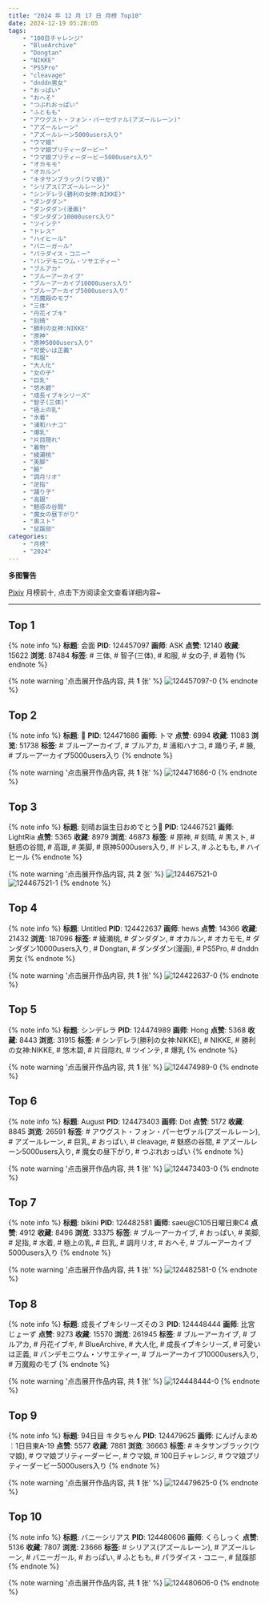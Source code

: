 ```yaml
---
title: "2024 年 12 月 17 日 月榜 Top10"
date: 2024-12-19 05:28:05
tags:
    - "100日チャレンジ"
    - "BlueArchive"
    - "Dongtan"
    - "NIKKE"
    - "PS5Pro"
    - "cleavage"
    - "dnddn男女"
    - "おっぱい"
    - "おへそ"
    - "つぶれおっぱい"
    - "ふともも"
    - "アウグスト・フォン・パーセヴァル(アズールレーン)"
    - "アズールレーン"
    - "アズールレーン5000users入り"
    - "ウマ娘"
    - "ウマ娘プリティーダービー"
    - "ウマ娘プリティーダービー5000users入り"
    - "オカモモ"
    - "オカルン"
    - "キタサンブラック(ウマ娘)"
    - "シリアス(アズールレーン)"
    - "シンデレラ(勝利の女神:NIKKE)"
    - "ダンダダン"
    - "ダンダダン(漫画)"
    - "ダンダダン10000users入り"
    - "ツインテ"
    - "ドレス"
    - "ハイヒール"
    - "バニーガール"
    - "パラダイス・コニー"
    - "パンデモニウム・ソサエティー"
    - "ブルアカ"
    - "ブルーアーカイブ"
    - "ブルーアーカイブ10000users入り"
    - "ブルーアーカイブ5000users入り"
    - "万魔殿のモブ"
    - "三体"
    - "丹花イブキ"
    - "刻晴"
    - "勝利の女神:NIKKE"
    - "原神"
    - "原神5000users入り"
    - "可愛いは正義"
    - "和服"
    - "大人化"
    - "女の子"
    - "巨乳"
    - "悠木碧"
    - "成長イブキシリーズ"
    - "智子(三体)"
    - "極上の乳"
    - "水着"
    - "浦和ハナコ"
    - "爆乳"
    - "片目隠れ"
    - "着物"
    - "綾瀬桃"
    - "美脚"
    - "腋"
    - "調月リオ"
    - "足指"
    - "踊り子"
    - "高跟"
    - "魅惑の谷間"
    - "魔女の昼下がり"
    - "黒スト"
    - "鼠蹊部"
categories:
    - "月榜"
    - "2024"
---
```


<i class="fa fa-triangle-exclamation"></i>**多图警告**<i class="fa fa-triangle-exclamation"></i>

[Pixiv](https://www.pixiv.net/) 月榜前十, 点击下方阅读全文查看详细内容~

<!-- more -->

---

## Top 1

{% note info %}
**标题**: 会面
**PID**: 124457097 **画师**: ASK
**点赞**: 12140 **收藏**: 15622 **浏览**: 87484
**标签**: # 三体, # 智子(三体), # 和服, # 女の子, # 着物
{% endnote %}

{% note warning '点击展开作品内容, 共 **1** 张' %}
![124457097-0](https://i.pixiv.re/img-original/img/2024/11/20/00/00/23/124457097_p0.jpg)
{% endnote %}

## Top 2

{% note info %}
**标题**: 🐍
**PID**: 124471686 **画师**: トマ
**点赞**: 6994 **收藏**: 11083 **浏览**: 51738
**标签**: # ブルーアーカイブ, # ブルアカ, # 浦和ハナコ, # 踊り子, # 腋, # ブルーアーカイブ5000users入り
{% endnote %}

{% note warning '点击展开作品内容, 共 **1** 张' %}
![124471686-0](https://i.pixiv.re/img-original/img/2024/11/20/16/24/06/124471686_p0.png)
{% endnote %}

## Top 3

{% note info %}
**标题**: 刻晴お誕生日おめでとう🎂
**PID**: 124467521 **画师**: LightRia
**点赞**: 5365 **收藏**: 8979 **浏览**: 46873
**标签**: # 原神, # 刻晴, # 黒スト, # 魅惑の谷間, # 高跟, # 美脚, # 原神5000users入り, # ドレス, # ふともも, # ハイヒール
{% endnote %}

{% note warning '点击展开作品内容, 共 **2** 张' %}
![124467521-0](https://i.pixiv.re/img-original/img/2024/11/20/11/43/38/124467521_p0.jpg)
![124467521-1](https://i.pixiv.re/img-original/img/2024/11/20/11/43/38/124467521_p1.jpg)
{% endnote %}

## Top 4

{% note info %}
**标题**: Untitled
**PID**: 124422637 **画师**: hews
**点赞**: 14366 **收藏**: 21432 **浏览**: 187096
**标签**: # 綾瀬桃, # ダンダダン, # オカルン, # オカモモ, # ダンダダン10000users入り, # Dongtan, # ダンダダン(漫画), # PS5Pro, # dnddn男女
{% endnote %}

{% note warning '点击展开作品内容, 共 **1** 张' %}
![124422637-0](https://i.pixiv.re/img-original/img/2024/11/18/20/27/13/124422637_p0.png)
{% endnote %}

## Top 5

{% note info %}
**标题**: シンデレラ
**PID**: 124474989 **画师**: Hong
**点赞**: 5368 **收藏**: 8443 **浏览**: 31915
**标签**: # シンデレラ(勝利の女神:NIKKE), # NIKKE, # 勝利の女神:NIKKE, # 悠木碧, # 片目隠れ, # ツインテ, # 爆乳
{% endnote %}

{% note warning '点击展开作品内容, 共 **1** 张' %}
![124474989-0](https://i.pixiv.re/img-original/img/2024/11/20/18/53/03/124474989_p0.jpg)
{% endnote %}

## Top 6

{% note info %}
**标题**: August
**PID**: 124473403 **画师**: Dot
**点赞**: 5172 **收藏**: 8845 **浏览**: 26591
**标签**: # アウグスト・フォン・パーセヴァル(アズールレーン), # アズールレーン, # 巨乳, # おっぱい, # cleavage, # 魅惑の谷間, # アズールレーン5000users入り, # 魔女の昼下がり, # つぶれおっぱい
{% endnote %}

{% note warning '点击展开作品内容, 共 **1** 张' %}
![124473403-0](https://i.pixiv.re/img-original/img/2024/11/20/17/51/48/124473403_p0.png)
{% endnote %}

## Top 7

{% note info %}
**标题**: bikini
**PID**: 124482581 **画师**: saeu@C105日曜日東C4
**点赞**: 4912 **收藏**: 8496 **浏览**: 33375
**标签**: # ブルーアーカイブ, # おっぱい, # 美脚, # 足指, # 水着, # 極上の乳, # 巨乳, # 調月リオ, # おへそ, # ブルーアーカイブ5000users入り
{% endnote %}

{% note warning '点击展开作品内容, 共 **1** 张' %}
![124482581-0](https://i.pixiv.re/img-original/img/2024/11/20/23/00/01/124482581_p0.jpg)
{% endnote %}

## Top 8

{% note info %}
**标题**: 成長イブキシリーズその３
**PID**: 124448444 **画师**: 比宮じょーず
**点赞**: 9273 **收藏**: 15570 **浏览**: 261945
**标签**: # ブルーアーカイブ, # ブルアカ, # 丹花イブキ, # BlueArchive, # 大人化, # 成長イブキシリーズ, # 可愛いは正義, # パンデモニウム・ソサエティー, # ブルーアーカイブ10000users入り, # 万魔殿のモブ
{% endnote %}

{% note warning '点击展开作品内容, 共 **1** 张' %}
![124448444-0](https://i.pixiv.re/img-original/img/2024/11/19/19/17/32/124448444_p0.png)
{% endnote %}

## Top 9

{% note info %}
**标题**: 94日目 キタちゃん
**PID**: 124479625 **画师**: にんげんまめ￤1日目東A-19
**点赞**: 5577 **收藏**: 7881 **浏览**: 36663
**标签**: # キタサンブラック(ウマ娘), # ウマ娘プリティーダービー, # ウマ娘, # 100日チャレンジ, # ウマ娘プリティーダービー5000users入り
{% endnote %}

{% note warning '点击展开作品内容, 共 **1** 张' %}
![124479625-0](https://i.pixiv.re/img-original/img/2024/11/20/21/30/01/124479625_p0.png)
{% endnote %}

## Top 10

{% note info %}
**标题**: バニーシリアス
**PID**: 124480606 **画师**: くらしっく
**点赞**: 5136 **收藏**: 7807 **浏览**: 23666
**标签**: # シリアス(アズールレーン), # アズールレーン, # バニーガール, # おっぱい, # ふともも, # パラダイス・コニー, # 鼠蹊部
{% endnote %}

{% note warning '点击展开作品内容, 共 **1** 张' %}
![124480606-0](https://i.pixiv.re/img-original/img/2024/11/20/22/00/01/124480606_p0.jpg)
{% endnote %}
